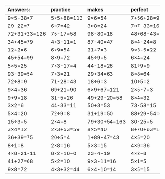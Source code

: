 | Answers: | practice | makes | perfect | ! |
| :--- | :--- | :--- | :--- | :--- |
| 9×5-38=7 | 5×5+88=113 | 9×6=54 | 7+56+28=91 | 4×6=24 | 
| 29-22=7 | 6×7=42 | 3×8=24 | 7×7-33=16 | 53+9=62 | 
| 72+31+23=126 | 75-17=58 | 98-80=18 | 48+68-43=73 | 6×6=36 | 
| 34+45=79 | 4×3-11=1 | 87-40=47 | 8×4-24=8 | 67-57=10 | 
| 12÷2=6 | 6×9=54 | 21÷7=3 | 9×3-5=22 | 14÷7=2 | 
| 45+54=99 | 8×9=72 | 45÷9=5 | 6×4=24 | 36÷6=6 | 
| 5×5=25 | 7×3-17=4 | 44-18=26 | 81÷9=9 | 26-6=20 | 
| 93-39=54 | 7×3=21 | 29+34=63 | 8×8=64 | 7×5=35 | 
| 72÷8=9 | 71-28=43 | 18÷6=3 | 10÷5=2 | 11+69-5=75 | 
| 9×4=36 | 69+21=90 | 6×9+67=121 | 2×5-7=3 | 8×3=24 | 
| 9+9=18 | 31-5=26 | 49+29-20=58 | 8×4=32 | 5×9=45 | 
| 3×2=6 | 44-33=11 | 50+3=53 | 73-58=15 | 66+92-9=149 | 
| 5×4=20 | 72÷9=8 | 31+19=50 | 88+29-54=63 | 61+8+86=155 | 
| 15÷3=5 | 2×4=8 | 79+30+54=163 | 30-25=5 | 4×3=12 | 
| 3×4=12 | 2×3+53=59 | 8×5=40 | 8+70+63=141 | 28÷7=4 | 
| 36+39=75 | 20÷5=4 | 1+89-47=43 | 4×5=20 | 9×8+9=81 | 
| 8÷1=8 | 2×8=16 | 5×3=15 | 4×9=36 | 1×2=2 | 
| 4×8-21=11 | 8×2-16=0 | 23-4=19 | 4×2=8 | 7×8=56 | 
| 41+27=68 | 5×2=10 | 9×3-11=16 | 5×1=5 | 42÷7=6 | 
| 9×8=72 | 4×3+32=44 | 6×4-10=14 | 3×5=15 | 97-92=5 | 
